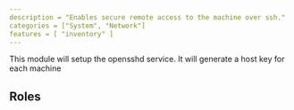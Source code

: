 ```yaml
---
description = "Enables secure remote access to the machine over ssh."
categories = ["System", "Network"]
features = [ "inventory" ]
---
```


This module will setup the opensshd service.
It will generate a host key for each machine

## Roles
